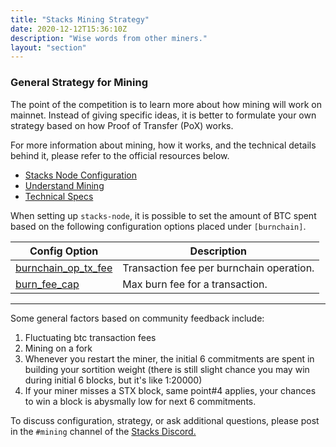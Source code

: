 ```yaml
---
title: "Stacks Mining Strategy"
date: 2020-12-12T15:36:10Z
description: "Wise words from other miners."
layout: "section"
---
```


### General Strategy for Mining

The point of the competition is to learn more about how mining will work on mainnet. Instead of giving specific ideas, it is better to formulate your own strategy based on how Proof of Transfer (PoX) works.

For more information about mining, how it works, and the technical details behind it, please refer to the official resources below.

- [Stacks Node Configuration](https://docs.blockstack.org/references/stacks-node-configuration)
- [Understand Mining](https://docs.blockstack.org/understand-stacks/mining)
- [Technical Specs](https://docs.blockstack.org/understand-stacks/technical-specs)

When setting up `stacks-node`, it is possible to set the amount of BTC spent based on the following configuration options placed under `[burnchain]`.

| Config Option | Description |
| --- | --- |
| [burnchain_op_tx_fee](https://docs.blockstack.org/references/stacks-node-configuration#burnchain_op_tx_fee-optional) | Transaction fee per burnchain operation. |
| [burn_fee_cap](https://docs.blockstack.org/references/stacks-node-configuration#burn_fee_cap-optional) | Max burn fee for a transaction. |

-----

Some general factors based on community feedback include:

1. Fluctuating btc transaction fees
2. Mining on a fork
3. Whenever you restart the miner, the initial 6 commitments are spent in building your sortition weight (there is still slight chance you may win during initial 6 blocks, but it's like 1:20000)
4. If your miner misses a STX block, same point#4 applies, your chances to win a block is abysmally low for next 6 commitments.

To discuss configuration, strategy, or ask additional questions, please post in the `#mining` channel of the [Stacks Discord.](https://stacks.chat)
